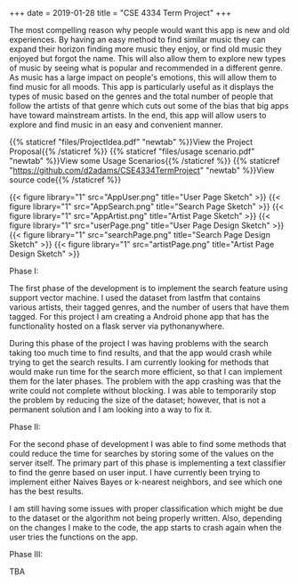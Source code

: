 +++
date = 2019-01-28
title = "CSE 4334 Term Project"
+++

The most compelling reason why people would want this app is new and old experiences.  By having an easy method to find similar music they can expand their horizon finding more music they enjoy, or find old music they enjoyed but forgot the name.  This will also allow them to explore new types of music by seeing what is popular and recommended in a different genre.  As music has a large impact on people's emotions, this will allow them to find music for all moods.  This app is particularly useful as it displays the types of music based on the genres and the total number of people that follow the artists of that genre which cuts out some of the bias that big apps have toward mainstream artists.  In the end, this app will allow users to explore and find music in an easy and convenient manner.

{{% staticref "files/ProjectIdea.pdf" "newtab" %}}View the Project Proposal{{% /staticref %}}
{{% staticref "files/usage scenario.pdf" "newtab" %}}View some Usage Scenarios{{% /staticref %}}
{{% staticref "https://github.com/d2adams/CSE4334TermProject" "newtab" %}}View source code{{% /staticref %}}


{{< figure library="1" src="AppUser.png" title="User Page Sketch" >}}
{{< figure library="1" src="AppSearch.png" title="Search Page Sketch" >}}
{{< figure library="1" src="AppArtist.png" title="Artist Page Sketch" >}}
{{< figure library="1" src="userPage.png" title="User Page Design Sketch" >}}
{{< figure library="1" src="searchPage.png" title="Search Page Design Sketch" >}}
{{< figure library="1" src="artistPage.png" title="Artist Page Design Sketch" >}}

Phase I:

The first phase of the development is to implement the search feature using support vector machine.  I used the dataset from lastfm that contains various artists, their tagged genres, and the number of users that have them tagged.  For this project I am creating a Android phone app that has the functionality hosted on a flask server via pythonanywhere.

During this phase of the project I was having problems with the search taking too much time to find results, and that the app would crash while trying to get the search results.  I am currently looking for methods that would make run time for the search more efficient, so that I can implement them for the later phases.  The problem with the app crashing was that the write could not complete without blocking. I was able to temporarily stop the problem by reducing the size of the dataset; however, that is not a permanent solution and I am looking into a way to fix it.

Phase II:

For the second phase of development I was able to find some methods that could reduce the time for searches by storing some of the values on the server itself.  The primary part of this phase is implementing a text classifier to find the genre based on user input.  I have currently been trying to implement either Naives Bayes or k-nearest neighbors, and see which one has the best results.

I am still having some issues with proper classification which might be due to the dataset or the algorithm not being properly written. Also, depending on the changes I make to the code, the app starts to crash again when the user tries the functions on the app.

Phase III:

TBA
